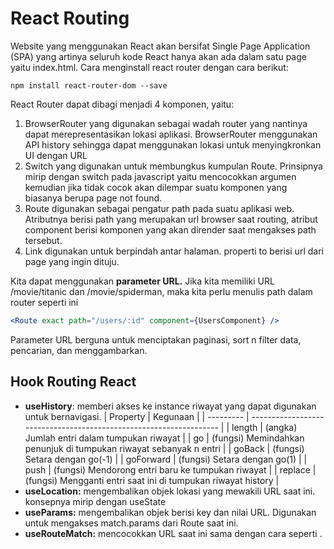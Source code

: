 # React Routing

Website yang menggunakan React akan bersifat Single Page Application (SPA) yang artinya seluruh kode React hanya akan ada dalam satu page yaitu index.html. Cara menginstall react router dengan cara berikut:

```
npm install react-router-dom --save
```

React Router dapat dibagi menjadi 4 komponen, yaitu:

1. BrowserRouter yang digunakan sebagai wadah router yang nantinya dapat merepresentasikan lokasi aplikasi. BrowserRouter menggunakan API history sehingga dapat menggunakan lokasi untuk menyingkronkan UI dengan URL
2. Switch yang digunakan untuk membungkus kumpulan Route. Prinsipnya mirip dengan switch pada javascript yaitu mencocokkan argumen kemudian jika tidak cocok akan dilempar suatu komponen yang biasanya berupa page not found.
3. Route digunakan sebagai pengatur path pada suatu aplikasi web. Atributnya berisi path yang merupakan url browser saat routing, atribut component berisi komponen yang akan dirender saat mengakses path tersebut.
4. Link digunakan untuk berpindah antar halaman. properti to berisi url dari page yang ingin dituju.

Kita dapat menggunakan **parameter URL.** Jika kita memiliki URL /movie/titanic dan /movie/spiderman, maka kita perlu menulis path dalam router seperti ini

```jsx
<Route exact path="/users/:id" component={UsersComponent} />
```

Parameter URL berguna untuk menciptakan paginasi, sort n filter data, pencarian, dan menggambarkan.

## Hook Routing React

- **useHistory**: memberi akses ke instance riwayat yang dapat digunakan untuk bernavigasi.
  | Property | Kegunaan |
  | --------- | ------------------------------------------------------------------ |
  | length | (angka) Jumlah entri dalam tumpukan riwayat |
  | go | (fungsi) Memindahkan penunjuk di tumpukan riwayat sebanyak n entri |
  | goBack | (fungsi) Setara dengan go(-1) |
  | goForward | (fungsi) Setara dengan go(1) |
  | push | (fungsi) Mendorong entri baru ke tumpukan riwayat |
  | replace | (fungsi) Mengganti entri saat ini di tumpukan riwayat history |
- **useLocation:** mengembalikan objek lokasi yang mewakili URL saat ini. konsepnya mirip dengan useState
- **useParams:** mengembalikan objek berisi key dan nilai URL. Digunakan untuk mengakses match.params dari Route saat ini.
- **useRouteMatch:** mencocokkan URL saat ini sama dengan cara seperti <Route>.
